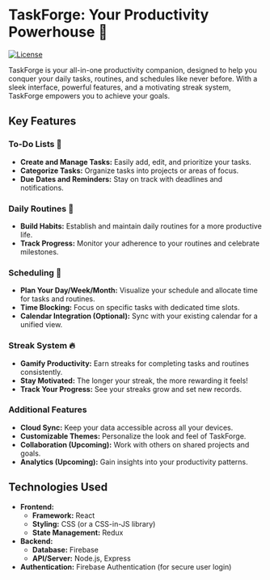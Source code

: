 # TaskForge: Your Productivity Powerhouse 🚀

[![License](https://img.shields.io/badge/License-MIT-blue.svg)](LICENSE)

TaskForge is your all-in-one productivity companion, designed to help you conquer your daily tasks, routines, and schedules like never before. With a sleek interface, powerful features, and a motivating streak system, TaskForge empowers you to achieve your goals.

## Key Features

### To-Do Lists 📝

- **Create and Manage Tasks:** Easily add, edit, and prioritize your tasks.
- **Categorize Tasks:** Organize tasks into projects or areas of focus.
- **Due Dates and Reminders:**  Stay on track with deadlines and notifications.

### Daily Routines 🌅

- **Build Habits:** Establish and maintain daily routines for a more productive life.
- **Track Progress:**  Monitor your adherence to your routines and celebrate milestones.

### Scheduling 📅

- **Plan Your Day/Week/Month:**  Visualize your schedule and allocate time for tasks and routines.
- **Time Blocking:** Focus on specific tasks with dedicated time slots.
- **Calendar Integration (Optional):**  Sync with your existing calendar for a unified view.

### Streak System 🔥

- **Gamify Productivity:** Earn streaks for completing tasks and routines consistently.
- **Stay Motivated:**  The longer your streak, the more rewarding it feels!
- **Track Your Progress:** See your streaks grow and set new records.

### Additional Features

- **Cloud Sync:** Keep your data accessible across all your devices.
- **Customizable Themes:** Personalize the look and feel of TaskForge.
- **Collaboration (Upcoming):** Work with others on shared projects and goals.
- **Analytics (Upcoming):** Gain insights into your productivity patterns.


## Technologies Used

- **Frontend:**  
    - **Framework:** React
    - **Styling:** CSS (or a CSS-in-JS library)
    - **State Management:** Redux
- **Backend:**
    - **Database:** Firebase
    - **API/Server:** Node.js, Express
- **Authentication:** Firebase Authentication (for secure user login)